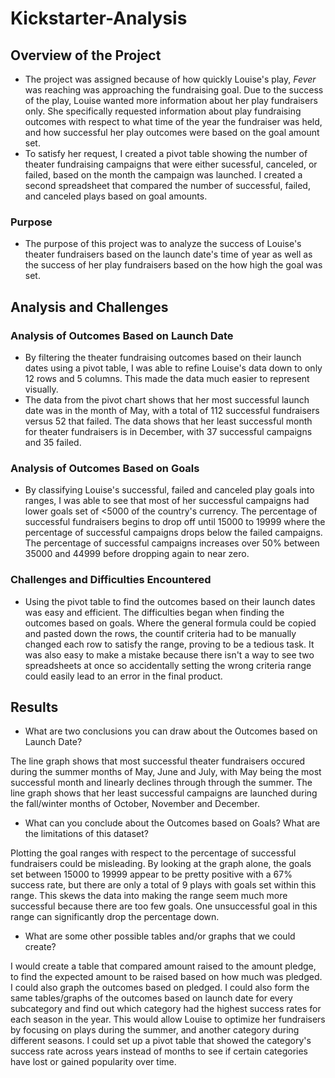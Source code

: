 # Kickstarter-Analysis

## Overview of the Project
- The project was assigned because of how quickly Louise's play, *Fever* was reaching was approaching the fundraising goal. Due to the success of the play, Louise wanted more information about her play fundraisers only. She specifically requested information about play fundraising outcomes with respect to what time of the year the fundraiser was held, and how successful her play outcomes were based on the goal amount set.
- To satisfy her request, I created a pivot table showing the number of theater fundraising campaigns that were either sucessful, canceled, or failed, based on the month the campaign was launched. I created a second spreadsheet that compared the number of successful, failed, and canceled plays based on goal amounts. 

### Purpose
- The purpose of this project was to analyze the success of Louise's theater fundraisers based on the launch date's time of year as well as the success of her play fundraisers based on the how high the goal was set. 

## Analysis and Challenges

### Analysis of Outcomes Based on Launch Date
- By filtering the theater fundraising outcomes based on their launch dates using a pivot table, I was able to refine Louise's data down to only 12 rows and 5 columns. This made the data much easier to represent visually. 
- The data from the pivot chart shows that her most successful launch date was in the month of May, with a total of 112 successful fundraisers versus 52 that failed. The data shows that her least successful month for theater fundraisers is in December, with 37 successful campaigns and 35 failed. 

### Analysis of Outcomes Based on Goals
- By classifying Louise's successful, failed and canceled play goals into ranges, I was able to see that most of her successful campaigns had lower goals set of <5000 of the country's currency. The percentage of successful fundraisers begins to drop off until 15000 to 19999 where the percentage of successful campaigns drops below the failed campaigns. The percentage of successful campaigns increases over 50% between 35000 and 44999 before dropping again to near zero.

### Challenges and Difficulties Encountered
- Using the pivot table to find the outcomes based on their launch dates was easy and efficient. The difficulties began when finding the outcomes based on goals. Where the general formula could be copied and pasted down the rows, the countif criteria had to be manually changed each row to satisfy the range, proving to be a tedious task. It was also easy to make a mistake because there isn't a way to see two spreadsheets at once so accidentally setting the wrong criteria range could easily lead to an error in the final product. 

## Results
- What are two conclusions you can draw about the Outcomes based on Launch Date?

The line graph shows that most successful theater fundraisers occured during the summer months of May, June and July, with May being the most successful month and linearly declines through through the summer. 
The line graph shows that her least successful campaigns are launched during the fall/winter months of October, November and December. 

- What can you conclude about the Outcomes based on Goals? What are the limitations of this dataset?

Plotting the goal ranges with respect to the percentage of successful fundraisers could be misleading. By looking at the graph alone, the goals set between 15000 to 19999 appear to be pretty positive with a 67% success rate, but there are only a total of 9 plays with goals set within this range. This skews the data into making the range seem much more successful because there are too few goals. One unsuccessful goal in this range can significantly drop the percentage down. 

- What are some other possible tables and/or graphs that we could create?

I would create a table that compared amount raised to the amount pledge, to find the expected amount to be raised based on how much was pledged. I could also graph the outcomes based on pledged. 
I could also form the same tables/graphs of the outcomes based on launch date for every subcategory and find out which category had the highest success rates for each season in the year. This would allow Louise to optimize her fundraisers by focusing on plays during the summer, and another category during different seasons.
I could set up a pivot table that showed the category's success rate across years instead of months to see if certain categories have lost or gained popularity over time.
